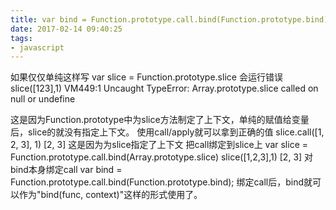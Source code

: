 ```yaml
---
title: var bind = Function.prototype.call.bind(Function.prototype.bind)
date: 2017-02-14 09:40:25
tags: 
- javascript
---
```

如果仅仅单纯这样写
var slice = Function.prototype.slice
会运行错误
slice([123],1)
VM449:1 Uncaught TypeError: Array.prototype.slice called on null or undefine
<!--more-->
这是因为Function.prototype中为slice方法制定了上下文，单纯的赋值给变量后，slice的就没有指定上下文。
使用call/apply就可以拿到正确的值
slice.call([1, 2, 3], 1)
[2, 3]
这是因为为slice指定了上下文
把call绑定到slice上
var slice = Function.prototype.call.bind(Array.prototype.slice)
slice([1,2,3],1)
[2, 3]
对bind本身绑定call
var bind = Function.prototype.call.bind(Function.prototype.bind);
绑定call后，bind就可以作为"bind(func, context)"这样的形式使用了。